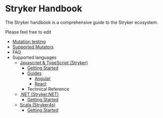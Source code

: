 # Stryker Handbook

The Stryker handbook is a comprehensive guide to the Stryker ecosystem.

Please feel free to edit 

* [Mutation testing](mutation-testing.md)
* [Supported Mutators](mutator-types.md#supported-mutators)
* FAQ
* Supported languages
  * [Javascript & TypeScript (Stryker)](stryker)
    * [Getting Started](stryker/getting-started.md)
    * [Guides](stryker/guides/)
      * [Angular](stryker/guides/angular.md)
      * [React](stryker/guides/react.md)
    * Technical Reference
  * [.NET (Stryker.NET)](stryker.net/)
    * [Getting Started](stryker.net/getting-started.md)
  * [Scala (Stryker4s)](stryker4s/)
    * [Getting Started](stryker4s/getting-started.md)
